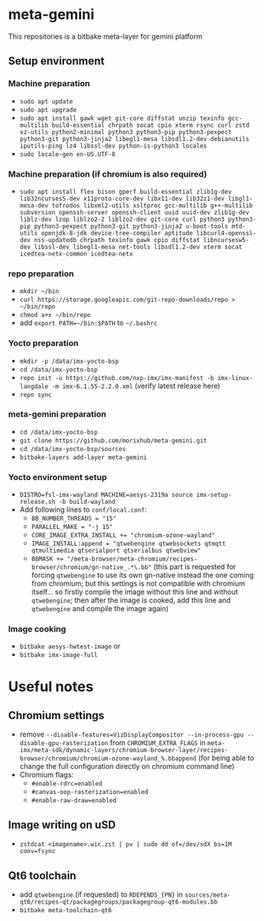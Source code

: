 # meta-gemini

This repositories is a bitbake meta-layer for gemini platform



## Setup environment

### Machine preparation
- `sudo apt update`
- `sudo apt upgrade`
- `sudo apt install gawk wget git-core diffstat unzip texinfo gcc-multilib build-essential chrpath socat cpio xterm rsync curl zstd xz-utils python2-minimal python3 python3-pip python3-pexpect python3-git python3-jinja2 libegl1-mesa libsdl1.2-dev debianutils iputils-ping lz4 libssl-dev python-is-python3 locales`
- `sudo locale-gen en-US.UTF-8`

### Machine preparation (if chromium is also required)
- `sudo apt install flex bison gperf build-essential zlib1g-dev lib32ncurses5-dev x11proto-core-dev libx11-dev lib32z1-dev libgl1-mesa-dev tofrodos libxml2-utils xsltproc gcc-multilib g++-multilib subversion openssh-server openssh-client uuid uuid-dev zlib1g-dev liblz-dev lzop liblzo2-2 liblzo2-dev git-core curl python3 python3-pip python3-pexpect python3-git python3-jinja2 u-boot-tools mtd-utils openjdk-8-jdk device-tree-compiler aptitude libcurl4-openssl-dev nss-updatedb chrpath texinfo gawk cpio diffstat libncursesw5-dev libssl-dev libegl1-mesa net-tools libsdl1.2-dev xterm socat icedtea-netx-common icedtea-netx`

### repo preparation
- `mkdir ~/bin`
- `curl https://storage.googleapis.com/git-repo-downloads/repo > ~/bin/repo`
- `chmod a+x ~/bin/repo`
- add `export PATH=~/bin:$PATH` to `~/.bashrc`

### Yocto preparation
- `mkdir -p /data/imx-yocto-bsp`
- `cd /data/imx-yocto-bsp`
- `repo init -u https://github.com/nxp-imx/imx-manifest -b imx-linux-langdale -m imx-6.1.55-2.2.0.xml` (verify latest release here)
- `repo sync`

### meta-gemini preparation
- `cd /data/imx-yocto-bsp`
- `git clone https://github.com/morixhub/meta-gemini.git`
- `cd /data/imx-yocto-bsp/sources`
- `bitbake-layers add-layer meta-gemini`

### Yocto environment setup
- `DISTRO=fsl-imx-wayland MACHINE=aesys-2319a source imx-setup-release.sh -b build-wayland`
- Add following lines to `conf/local.conf`:
  - `BB_NUMBER_THREADS = "15"`
  - `PARALLEL_MAKE = "-j 15"`
  - `CORE_IMAGE_EXTRA_INSTALL += "chromium-ozone-wayland"`
  - `IMAGE_INSTALL:append = "qtwebengine qtwebsockets qtmqtt qtmultimedia qtserialport qtserialbus qtwebview"`
  - `BBMASK += "/meta-browser/meta-chromium/recipes-browser/chromium/gn-native_.*\.bb"` (this part is requested for forcing `qtwebengine` to use its own gn-native instead the one coming from chromium; but this settings is not compatible with chromium itself... so firstly compile the image without this line and without `qtwebengine`; then after the image is cooked, add this line and `qtwebengine` and compile the image again)
  
### Image cooking
- `bitbake aesys-hwtest-image`
or
- `bitbake imx-image-full`


# Useful notes
## Chromium settings
- remove `--disable-features=VizDisplayCompositor --in-process-gpu --disable-gpu-rasterization` from `CHROMIUM_EXTRA_FLAGS` in `meta-imx/meta-sdk/dynamic-layers/chromium-browser-layer/recipes-browser/chromium/chromium-ozone-wayland_%.bbappend` (for being able to change the full configuration directly on chromium command line)
- Chromium flags:
  - `#enable-rdrc=enabled`
  - `#canvas-oop-rasterization=enabled`
  - `#enable-raw-draw=enabled`
  
## Image writing on uSD
- `zstdcat <imagename>.wic.zst | pv | sudo dd of=/dev/sdX bs=1M conv=fsync`

## Qt6 toolchain
- add `qtwebengine` (if requested) to `RDEPENDS_{PN}` in `sources/meta-qt6/recipes-qt/packagegroups/packagegroup-qt6-modules.bb`
- `bitbake meta-toolchain-qt6`
